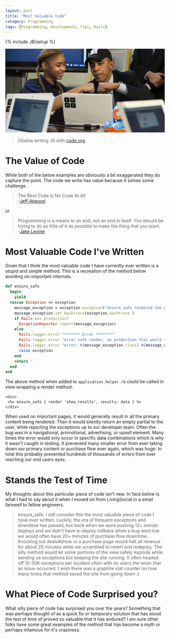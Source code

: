 ```yaml
---
layout: post
title: "Most Valuable Code"
category: Programming
tags: [Programming, Development, Tips, Rails]
---
```

{% include JB/setup %}

![image detect](/assets/img/obama_code.jpg)
> Obama writing JS with [code.org](https://twitter.com/codeorg/status/541997370356269057?ref_src=twsrc%5Etfw&ref_url=http%3A%2F%2Fmashable.com%2F2014%2F12%2F09%2Fpresident-obama-code%2F).

# The Value of Code

While both of the below examples are obviously a bit exaggerated they do capture the point. The code we write has value because it solves some challenge.

> The Best Code is No Code At All  
> -[Jeff Atwood](https://blog.codinghorror.com/the-best-code-is-no-code-at-all/)

or

> Programming is a means to an end, not an end in itself. You should be trying to do as little of it as possible to make the thing that you want.  
> -[Jake Levine](http://www.niemanlab.org/2013/03/jake-levine-why-learning-to-code-isnt-as-important-as-learning-to-build-something/)

# Most Valuable Code I've Written

Given that I think the most valuable code I have currently ever written is a stupid and simple method. This is a recreation of the method below avoiding un-important internals.

```ruby
def ensure_safe
  begin
    yield
  rescue Exception => exception
    message_exception = exception.exception("ensure_safe rendered the page, saved exception: #{exception.message}")
    message_exception.set_backtrace(exception.backtrace )
    if Rails.env.production?
      ExceptionReporter.report(message_exception)
    else
      Rails.logger.error "******* Error *******"
      Rails.logger.error "error safe render, on production this would report the error, but render nothing"
      Rails.logger.error "error: #{message_exception.class} #{message_exception.message}\n  #{message_exception.backtrace.join("\n ")}"
      raise exception
    end
    return ''
  end
end
```

The above method when added to `application_helper.rb` could be called in view wrapping a render method. 

```
<div>
 <%= ensure_safe { render 'show_results', results: data } %>
</div>
```

When used on important pages, it would generally result in all the primary content being rendered. Then it would silently return an empty partial to the user, while reporting the exceptions up to our developer team. Often the bug was in a navigational, promotional, advertising, or upsell element. Many times the error would only occur in specific data combinations which is why it wasn't caught in testing. It prevented many smaller error from ever taking down our primary content or purchase flow ever again, which was huge. In total this probably prevented hundreds of thousands of errors from ever reaching our end users eyes.

# Stands the Test of Time

My thoughts about this particular piece of code isn't new. In face below is what I had to say about it when I moved on from LivingSocial in a email farewell to fellow engineers.

> ensure_safe: I still consider this the most valuable piece of code I have ever written. Luckily, the era of frequent exceptions and downtime has passed, but back when we were pushing 12+ minute deploys and we didn't have ls-deploy rollback when a bug went live we would often have 20+ minutes of purchase flow downtime. Knocking out deals#show or a purchase page would halt all revenue for about 20 minutes while we scrambled to revert and redeploy. The silly method would let some portions of the view safely explode while sending us exceptions but keeping the site running. It often headed off 10-30K exceptions per incident often with no users the wiser that an issue occurred. I wish there was a graphite stat counter on how many times that method saved the site from going down ;)

# What Piece of Code Surprised you?

What silly piece of code has surprised you over the years? Something that was perhaps thought of as a quick fix or temporary solution that has stood the test of time of proved so valuable that it has endured? I am sure other folks have some great examples of the method that has become a myth or perhaps infamous for it's craziness.